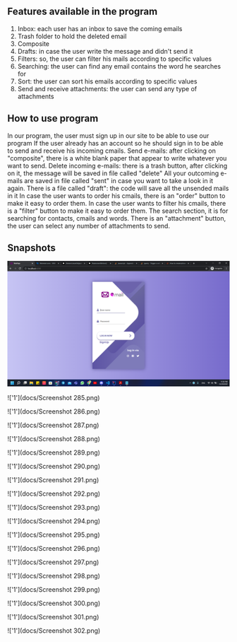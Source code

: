 

## Features available in the program

1. Inbox: each user has an inbox to save the coming emails 
2. Trash folder to hold the deleted email 
3. Composite
4. Drafts: in case the user write the message and didn't send it 
5. Filters: so, the user can filter his mails according to specific values 
6. Searching: the user can find any email contains the word he searches for 
7. Sort: the user can sort his emails according to specific values 
8. Send and receive attachments: the user can send any type of attachments

## How to use program

In our program, the user must sign up in our site to be able to use our program If the user already has an account so he should sign in to be able to send and receive his incoming cmails. 
Send e-mails: after clicking on "composite", there is a white blank paper that appear to write whatever you want to send. Delete incoming e-mails: there is a trash button, after clicking on it, the message will be saved in file called "delete" 
All your outcoming e-mails are saved in file called "sent" in case you want to take a look in it again. There is a file called "draft": the code will save all the unsended mails in it In case the user wants to order his cmails, there is an "order" button to make it easy to order them. In case the user wants to filter his cmails, there is a "filter" button to make it easy to order them. The search section, it is for searching for contacts, cmails and words. There is an "attachment" button, the user can select any number of attachments to send. 

## Snapshots
!['1'](docs/Screenshot284.png)

!['1'](docs/Screenshot 285.png)

!['1'](docs/Screenshot 286.png)

!['1'](docs/Screenshot 287.png)

!['1'](docs/Screenshot 288.png)

!['1'](docs/Screenshot 289.png)

!['1'](docs/Screenshot 290.png)

!['1'](docs/Screenshot 291.png)

!['1'](docs/Screenshot 292.png)

!['1'](docs/Screenshot 293.png)

!['1'](docs/Screenshot 294.png)

!['1'](docs/Screenshot 295.png)

!['1'](docs/Screenshot 296.png)

!['1'](docs/Screenshot 297.png)

!['1'](docs/Screenshot 298.png)

!['1'](docs/Screenshot 299.png)

!['1'](docs/Screenshot 300.png)

!['1'](docs/Screenshot 301.png)

!['1'](docs/Screenshot 302.png)

